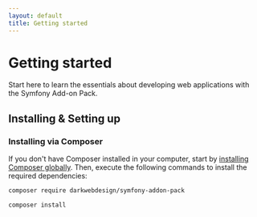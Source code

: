 ```yaml
---
layout: default
title: Getting started
---
```


# Getting started

Start here to learn the essentials about developing web applications with the Symfony Add-on Pack.

## Installing & Setting up

### Installing via Composer

If you don't have Composer installed in your computer, start by [installing Composer globally](https://getcomposer.org/). Then, execute the following
commands to install the required dependencies:

```bash
composer require darkwebdesign/symfony-addon-pack
```

```bash
composer install
```
